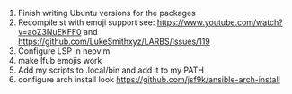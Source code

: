1. Finish writing Ubuntu versions for the packages
3. Recompile st with emoji support see: https://www.youtube.com/watch?v=aoZ3NuEKFF0 and https://github.com/LukeSmithxyz/LARBS/issues/119
4. Configure LSP in neovim
5. make lfub emojis work
6. Add my scripts to .local/bin and add it to my PATH
7. configure arch install look https://github.com/jsf9k/ansible-arch-install
